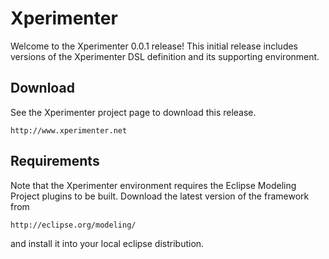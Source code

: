 Xperimenter
============

Welcome to the Xperimenter 0.0.1 release!  This initial release includes
versions of the Xperimenter DSL definition and its supporting environment.

Download
--------

See the Xperimenter project page to download this release.

	http://www.xperimenter.net


Requirements
------------

Note that the Xperimenter environment requires the Eclipse Modeling Project
plugins to be built. Download the latest version of the framework from

	http://eclipse.org/modeling/

and install it into your local eclipse distribution.
